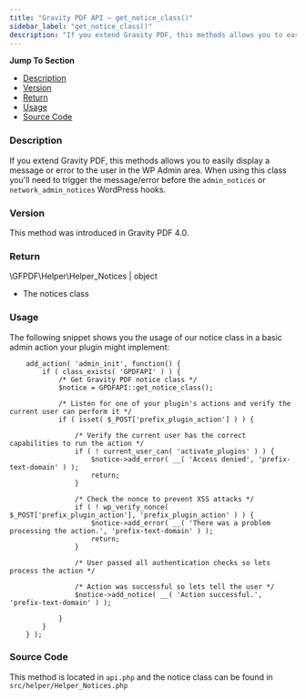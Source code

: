 ```yaml
---
title: "Gravity PDF API – get_notice_class()"
sidebar_label: "get_notice_class()"
description: "If you extend Gravity PDF, this methods allows you to easily display a message or error to the user in the WP Admin area."
---
```


**Jump To Section**

-   [Description](#description)
-   [Version](#version)
-   [Return](#return)
-   [Usage](#usage)
-   [Source Code](#source-code)

### Description 

If you extend Gravity PDF, this methods allows you to easily display a message or error to the user in the WP Admin area. When using this class you'll need to trigger the message/error before the `admin_notices` or `network_admin_notices` WordPress hooks.

### Version 

This method was introduced in Gravity PDF 4.0.

### Return 

\\GFPDF\\Helper\\Helper\_Notices \| object
* The notices class

### Usage 

The following snippet shows you the usage of our notice class in a basic admin action your plugin might implement:

```
    add_action( 'admin_init', function() {
        if ( class_exists( 'GPDFAPI' ) ) {
            /* Get Gravity PDF notice class */
            $notice = GPDFAPI::get_notice_class();

            /* Listen for one of your plugin's actions and verify the current user can perform it */
            if ( isset( $_POST['prefix_plugin_action'] ) ) {

                /* Verify the current user has the correct capabilities to run the action */
                if ( ! current_user_can( 'activate_plugins' ) ) {
                    $notice->add_error( __( 'Access denied', 'prefix-text-domain' ) );
                    return;
                }

                /* Check the nonce to prevent XSS attacks */
                if ( ! wp_verify_nonce( $_POST['prefix_plugin_action'], 'prefix_plugin_action' ) ) {
                    $notice->add_error( __( 'There was a problem processing the action.', 'prefix-text-domain' ) );
                    return;
                }

                /* User passed all authentication checks so lets process the action */

                /* Action was successful so lets tell the user */
                $notice->add_notice( __( 'Action successful.', 'prefix-text-domain' ) );

            }
        }
    } );
```

### Source Code 

This method is located in `api.php` and the notice class can be found in `src/helper/Helper_Notices.php`
